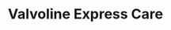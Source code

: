 ---
title: "Valvoline Express Care"
url: /erie/valvoline-express-care-peach-street/
shop: car repair
---
